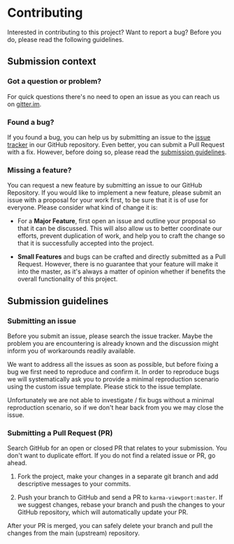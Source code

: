 # Contributing

Interested in contributing to this project? Want to report a bug? Before you do,
please read the following guidelines.

## Submission context

### Got a question or problem?

For quick questions there's no need to open an issue as you can reach us on
[gitter.im][1].

  [1]: https://gitter.im/karma-viewport/general

### Found a bug?

If you found a bug, you can help us by submitting an issue to the
[issue tracker][2] in our GitHub repository. Even better, you can submit
a Pull Request with a fix. However, before doing so, please read the
[submission guidelines][3].

  [2]: https://github.com/squidfunk/karma-viewport/issues
  [3]: #submission-guidelines

### Missing a feature?

You can request a new feature by submitting an issue to our GitHub Repository.
If you would like to implement a new feature, please submit an issue with a
proposal for your work first, to be sure that it is of use for everyone.
Please consider what kind of change it is:

* For a **Major Feature**, first open an issue and outline your proposal so
  that it can be discussed. This will also allow us to better coordinate our
  efforts, prevent duplication of work, and help you to craft the change so
  that it is successfully accepted into the project.

* **Small Features** and bugs can be crafted and directly submitted as a Pull
  Request. However, there is no guarantee that your feature will make it into
  the master, as it's always a matter of opinion whether if benefits the
  overall functionality of this project.

## Submission guidelines

### Submitting an issue

Before you submit an issue, please search the issue tracker. Maybe the problem
you are encountering is already known and the discussion might inform you of
workarounds readily available.

We want to address all the issues as soon as possible, but before fixing a bug
we first need to reproduce and confirm it. In order to reproduce bugs we will
systematically ask you to provide a minimal reproduction scenario using the
custom issue template. Please stick to the issue template.

Unfortunately we are not able to investigate / fix bugs without a minimal
reproduction scenario, so if we don't hear back from you we may close the issue.

### Submitting a Pull Request (PR)

Search GitHub for an open or closed PR that relates to your submission. You
don't want to duplicate effort. If you do not find a related issue or PR,
go ahead.

1. Fork the project, make your changes in a separate git branch and add
   descriptive messages to your commits.

2. Push your branch to GitHub and send a PR to `karma-viewport:master`. If we
   suggest changes, rebase your branch and push the changes to your GitHub
   repository, which will automatically update your PR.

After your PR is merged, you can safely delete your branch and pull the changes
from the main (upstream) repository.
